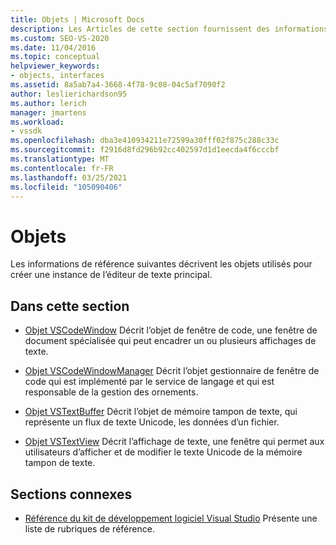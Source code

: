 ```yaml
---
title: Objets | Microsoft Docs
description: Les Articles de cette section fournissent des informations de référence sur les objets utilisés pour créer une instance de l’éditeur de texte principal dans le kit de développement logiciel (SDK) Visual Studio.
ms.custom: SEO-VS-2020
ms.date: 11/04/2016
ms.topic: conceptual
helpviewer_keywords:
- objects, interfaces
ms.assetid: 8a5ab7a4-3668-4f78-9c08-04c5af7090f2
author: leslierichardson95
ms.author: lerich
manager: jmartens
ms.workload:
- vssdk
ms.openlocfilehash: dba3e410934211e72599a30fff02f875c288c33c
ms.sourcegitcommit: f2916d8fd296b92cc402597d1d1eecda4f6cccbf
ms.translationtype: MT
ms.contentlocale: fr-FR
ms.lasthandoff: 03/25/2021
ms.locfileid: "105090406"
---
```

# <a name="objects"></a>Objets
Les informations de référence suivantes décrivent les objets utilisés pour créer une instance de l’éditeur de texte principal.

## <a name="in-this-section"></a>Dans cette section
- [Objet VSCodeWindow](../extensibility/vscodewindow-object.md) Décrit l’objet de fenêtre de code, une fenêtre de document spécialisée qui peut encadrer un ou plusieurs affichages de texte.

- [Objet VSCodeWindowManager](../extensibility/vscodewindowmanager-object.md) Décrit l’objet gestionnaire de fenêtre de code qui est implémenté par le service de langage et qui est responsable de la gestion des ornements.

- [Objet VSTextBuffer](../extensibility/vstextbuffer-object.md) Décrit l’objet de mémoire tampon de texte, qui représente un flux de texte Unicode, les données d’un fichier.

- [Objet VSTextView](../extensibility/vstextview-object.md) Décrit l’affichage de texte, une fenêtre qui permet aux utilisateurs d’afficher et de modifier le texte Unicode de la mémoire tampon de texte.

## <a name="related-sections"></a>Sections connexes
- [Référence du kit de développement logiciel Visual Studio](../extensibility/visual-studio-sdk-reference.md) Présente une liste de rubriques de référence.
